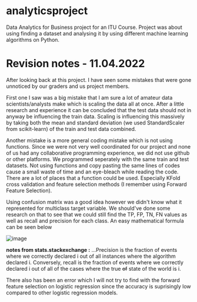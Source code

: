 # analyticsproject
Data Analytics for Business project for an ITU Course. Project was about using finding a dataset and analysing it by using different machine learning algorithms on Python.


# Revision notes - 11.04.2022

After looking back at this project. I have seen some mistakes that were gone unnoticed by our graders and us project members.

First one I saw was a big mistake that I am sure a lot of amateur data scientists/analysts make which is scaling the data all at once. 
After a little research and experience it can be concluded that the test data should not in anyway be influencing the train data.
Scaling is influencing this massively by taking both the mean and standard deviation (we used StandardScaler from scikit-learn) of the train and test data combined.

Another mistake is a more general coding mistake which is not using functions. Since we were not very well coordinated for our project and none of us
had any collaborative programming experience, we did not use github or other platforms. We programmed seperately with the same train and test datasets. 
Not using functions and copy pasting the same lines of codes cause a small waste of time and an eye-bleach while reading the code. There are a lot of places that a function could be used. 
Especially KFold cross validation and feature selection methods (I remember using Forward Feature Selection).

Using confusion matrix was a good idea however we didn't know what it represented for multiclass target variable. We should've done some research on that
to see that we could still find the TP, FP, TN, FN values as well as recall and precision for each class. An easy mathematical formula can be seen below

![image](https://user-images.githubusercontent.com/86730879/162642445-453358b3-744a-4d31-8775-7ea92e355fa9.png)

**notes from stats.stackexchange :** ...Precision is the fraction of events where we correctly declared i out of all instances where the algorithm declared i. 
Conversely, recall is the fraction of events where we correctly declared i out of all of the cases where the true ~~of~~ state of the world is i.

There also has been an error which I will not try to find with the forward feature selection on logistic regression since the accuracy is suprisingly low compared to
other logistic regression models.


